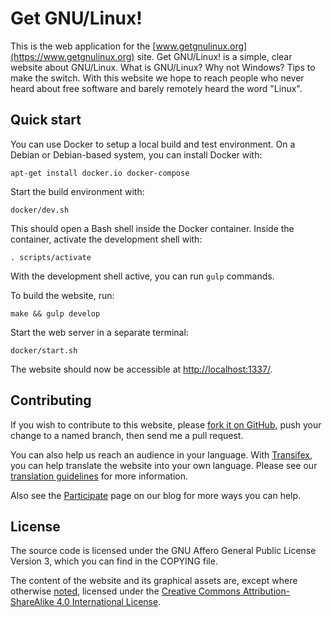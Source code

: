 # Get GNU/Linux!

This is the web application for the
[www.getgnulinux.org](https://www.getgnulinux.org) site. Get GNU/Linux! is a
simple, clear website about GNU/Linux. What is GNU/Linux? Why not Windows? Tips
to make the switch. With this website we hope to reach people who never heard
about free software and barely remotely heard the word "Linux".


## Quick start

You can use Docker to setup a local build and test environment. On a Debian or
Debian-based system, you can install Docker with:

    apt-get install docker.io docker-compose

Start the build environment with:

    docker/dev.sh

This should open a Bash shell inside the Docker container. Inside the
container, activate the development shell with:

    . scripts/activate

With the development shell active, you can run `gulp` commands.

To build the website, run:

    make && gulp develop

Start the web server in a separate terminal:

    docker/start.sh

The website should now be accessible at <http://localhost:1337/>.


## Contributing

If you wish to contribute to this website, please [fork it on
GitHub](https://github.com/figure002/getgnulinux), push your change to a named
branch, then send me a pull request.

You can also help us reach an audience in your language. With
[Transifex](https://www.transifex.com/serrano/getgnulinux/), you can help
translate the website into your own language. Please see our [translation
guidelines](https://blog.getgnulinux.org/participate/translation/) for more
information.

Also see the [Participate](https://blog.getgnulinux.org/participate/) page on
our blog for more ways you can help.


## License

The source code is licensed under the GNU Affero General Public License Version
3, which you can find in the COPYING file.

The content of the website and its graphical assets are, except where otherwise
[noted](https://www.getgnulinux.org/legal/), licensed under the [Creative
Commons Attribution-ShareAlike 4.0 International
License](https://creativecommons.org/licenses/by-sa/4.0/).
